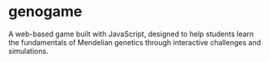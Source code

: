 # genogame
A web-based game built with JavaScript, designed to help students learn the fundamentals of Mendelian genetics through interactive challenges and simulations.
